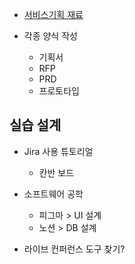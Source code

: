 - [서비스기획 재료](서비스기획%20재료.md)

- 각종 양식 작성
	- 기획서
	- RFP
	- PRD
	- 프로토타입

## 실습 설계

- Jira 사용 튜토리얼
	- 칸반 보드

- 소프트웨어 공학
	- 피그마 > UI 설계
	- 노션 > DB 설계

- 라이브 컨퍼런스 도구 찾기?